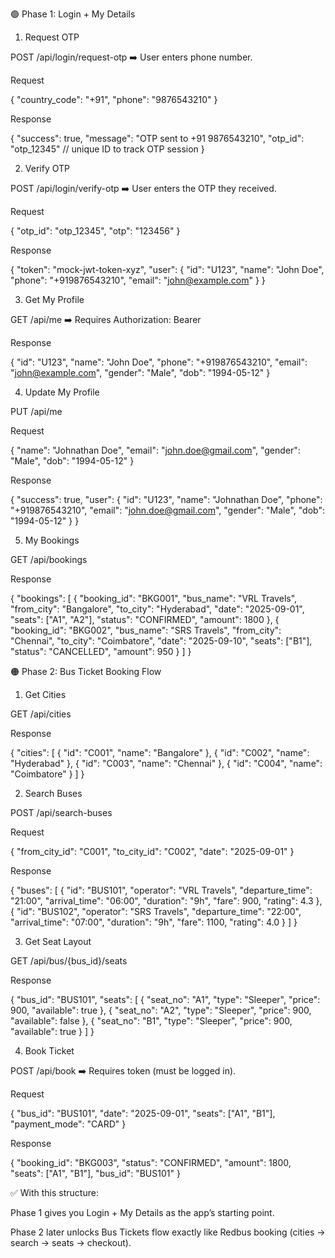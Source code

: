 

🟢 Phase 1: Login + My Details
1. Request OTP

POST /api/login/request-otp
➡️ User enters phone number.

Request

{
  "country_code": "+91",
  "phone": "9876543210"
}


Response

{
  "success": true,
  "message": "OTP sent to +91 9876543210",
  "otp_id": "otp_12345"   // unique ID to track OTP session
}

2. Verify OTP

POST /api/login/verify-otp
➡️ User enters the OTP they received.

Request

{
  "otp_id": "otp_12345",
  "otp": "123456"
}


Response

{
  "token": "mock-jwt-token-xyz",
  "user": {
    "id": "U123",
    "name": "John Doe",
    "phone": "+919876543210",
    "email": "john@example.com"
  }
}

3. Get My Profile

GET /api/me
➡️ Requires Authorization: Bearer <token>

Response

{
  "id": "U123",
  "name": "John Doe",
  "phone": "+919876543210",
  "email": "john@example.com",
  "gender": "Male",
  "dob": "1994-05-12"
}

4. Update My Profile

PUT /api/me

Request

{
  "name": "Johnathan Doe",
  "email": "john.doe@gmail.com",
  "gender": "Male",
  "dob": "1994-05-12"
}


Response

{
  "success": true,
  "user": {
    "id": "U123",
    "name": "Johnathan Doe",
    "phone": "+919876543210",
    "email": "john.doe@gmail.com",
    "gender": "Male",
    "dob": "1994-05-12"
  }
}

5. My Bookings

GET /api/bookings

Response

{
  "bookings": [
    {
      "booking_id": "BKG001",
      "bus_name": "VRL Travels",
      "from_city": "Bangalore",
      "to_city": "Hyderabad",
      "date": "2025-09-01",
      "seats": ["A1", "A2"],
      "status": "CONFIRMED",
      "amount": 1800
    },
    {
      "booking_id": "BKG002",
      "bus_name": "SRS Travels",
      "from_city": "Chennai",
      "to_city": "Coimbatore",
      "date": "2025-09-10",
      "seats": ["B1"],
      "status": "CANCELLED",
      "amount": 950
    }
  ]
}

🟠 Phase 2: Bus Ticket Booking Flow
1. Get Cities

GET /api/cities

Response

{
  "cities": [
    { "id": "C001", "name": "Bangalore" },
    { "id": "C002", "name": "Hyderabad" },
    { "id": "C003", "name": "Chennai" },
    { "id": "C004", "name": "Coimbatore" }
  ]
}

2. Search Buses

POST /api/search-buses

Request

{
  "from_city_id": "C001",
  "to_city_id": "C002",
  "date": "2025-09-01"
}


Response

{
  "buses": [
    {
      "id": "BUS101",
      "operator": "VRL Travels",
      "departure_time": "21:00",
      "arrival_time": "06:00",
      "duration": "9h",
      "fare": 900,
      "rating": 4.3
    },
    {
      "id": "BUS102",
      "operator": "SRS Travels",
      "departure_time": "22:00",
      "arrival_time": "07:00",
      "duration": "9h",
      "fare": 1100,
      "rating": 4.0
    }
  ]
}

3. Get Seat Layout

GET /api/bus/{bus_id}/seats

Response

{
  "bus_id": "BUS101",
  "seats": [
    { "seat_no": "A1", "type": "Sleeper", "price": 900, "available": true },
    { "seat_no": "A2", "type": "Sleeper", "price": 900, "available": false },
    { "seat_no": "B1", "type": "Sleeper", "price": 900, "available": true }
  ]
}

4. Book Ticket

POST /api/book
➡️ Requires token (must be logged in).

Request

{
  "bus_id": "BUS101",
  "date": "2025-09-01",
  "seats": ["A1", "B1"],
  "payment_mode": "CARD"
}


Response

{
  "booking_id": "BKG003",
  "status": "CONFIRMED",
  "amount": 1800,
  "seats": ["A1", "B1"],
  "bus_id": "BUS101"
}


✅ With this structure:

Phase 1 gives you Login + My Details as the app’s starting point.

Phase 2 later unlocks Bus Tickets flow exactly like Redbus booking (cities → search → seats → checkout).